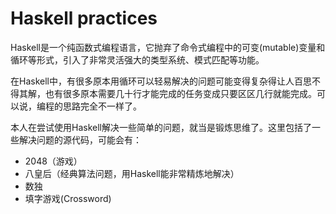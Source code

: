 # Haskell practices

Haskell是一个纯函数式编程语言，它抛弃了命令式编程中的可变(mutable)变量和循环等形式，引入了非常灵活强大的类型系统、模式匹配等功能。

在Haskell中，有很多原本用循环可以轻易解决的问题可能变得复杂得让人百思不得其解，也有很多原本需要几十行才能完成的任务变成只要区区几行就能完成。可以说，编程的思路完全不一样了。

本人在尝试使用Haskell解决一些简单的问题，就当是锻炼思维了。这里包括了一些解决问题的源代码，可能会有：
- 2048（游戏）
- 八皇后（经典算法问题，用Haskell能非常精炼地解决）
- 数独
- 填字游戏(Crossword)


